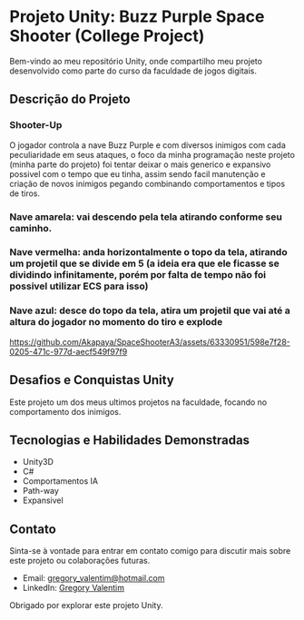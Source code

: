 # Projeto Unity: Buzz Purple Space Shooter (College Project)

Bem-vindo ao meu repositório Unity, onde compartilho meu projeto desenvolvido como parte do curso da faculdade de jogos digitais.

## Descrição do Projeto

### Shooter-Up
O jogador controla a nave Buzz Purple e com diversos inimigos com cada peculiaridade em seus ataques, o foco da minha programação neste projeto (minha parte do projeto) foi tentar deixar o mais generico e expansivo possivel com o tempo que eu tinha, assim sendo facil manutenção e criação de novos inimigos pegando combinando comportamentos e tipos de tiros.

### Nave amarela: vai descendo pela tela atirando conforme seu caminho.
### Nave vermelha: anda horizontalmente o topo da tela, atirando um projetil que se divide em 5 (a ideia era que ele ficasse se dividindo infinitamente, porém por falta de tempo não foi possivel utilizar ECS para isso)
### Nave azul: desce do topo da tela, atira um projetil que vai até a altura do jogador no momento do tiro e explode

https://github.com/Akapaya/SpaceShooterA3/assets/63330951/598e7f28-0205-471c-977d-aecf549f97f9

## Desafios e Conquistas Unity
Este projeto um dos meus ultimos projetos na faculdade, focando no comportamento dos inimigos.

## Tecnologias e Habilidades Demonstradas

- Unity3D
- C#
- Comportamentos IA
- Path-way
- Expansivel

## Contato

Sinta-se à vontade para entrar em contato comigo para discutir mais sobre este projeto ou colaborações futuras.

- Email: gregory_valentim@hotmail.com
- LinkedIn: [Gregory Valentim](https://www.linkedin.com/in/gregory-valentim/)

Obrigado por explorar este projeto Unity.
